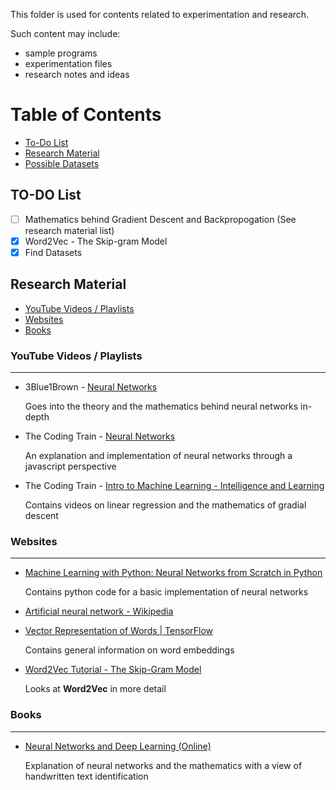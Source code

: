 This folder is used for contents related to experimentation and research.  

Such content may include:

- sample programs
- experimentation files
- research notes and ideas

# Table of Contents

- [To-Do List](#todo)
- [Research Material](#research)
- [Possible Datasets](#datasets)

## TO-DO List<a name="todo"></a>

- [ ] Mathematics behind Gradient Descent and Backpropogation (See research material list)
- [X] Word2Vec - The Skip-gram Model
- [X] Find Datasets  

## Research Material<a name="research"></a>

- [YouTube Videos / Playlists](#youtube)
- [Websites](#websites)
- [Books](#books)

### YouTube Videos / Playlists<a name="youtube"></a>

***

- 3Blue1Brown - [Neural Networks](https://www.youtube.com/playlist?list=PLZHQObOWTQDNU6R1_67000Dx_ZCJB-3pi)

  Goes into the theory and the mathematics behind neural networks in-depth

- The Coding Train - [Neural Networks](https://www.youtube.com/playlist?list=PLRqwX-V7Uu6aCibgK1PTWWu9by6XFdCfh)

  An explanation and implementation of neural networks through a javascript perspective

- The Coding Train - [Intro to Machine Learning - Intelligence and Learning](https://www.youtube.com/playlist?list=PLRqwX-V7Uu6bCN8LKrcMa6zF4FPtXyXYj)
  
  Contains videos on linear regression and the mathematics of gradial descent

### Websites<a name="websites"></a>

***

- [Machine Learning with Python: Neural Networks from Scratch in Python](https://www.python-course.eu/neural_networks.php)
  
  Contains python code for a basic implementation of neural networks

- [Artificial neural network - Wikipedia](https://en.wikipedia.org/wiki/Artificial_neural_network)

- [Vector Representation of Words | TensorFlow](https://www.tensorflow.org/tutorials/representation/word2vec)

  Contains general information on word embeddings

- [Word2Vec Tutorial - The Skip-Gram Model](http://mccormickml.com/2016/04/19/word2vec-tutorial-the-skip-gram-model/)

  Looks at **Word2Vec** in more detail


### Books<a name="books"></a>

***

- [Neural Networks and Deep Learning (Online)](http://neuralnetworksanddeeplearning.com/index.html)

  Explanation of neural networks and the mathematics with a view of handwritten text identification
